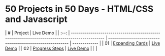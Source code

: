 # 50 Projects in 50 Days - HTML/CSS and Javascript

|  #   | Project                                                                                         | Live Demo                                                  |
| :--: | ----------------------------------------------------------------------------------------------- | ---------------------------------------------------------- | ------------- |
|  01  | [Expanding Cards](https://github.com/esatakpunar/50projects50days/tree/main/01_expanding-cards) | [Live Demo](https://projects-expanding-cards.netlify.app/) |
|  02  | [Progress Steps](https://github.com/esatakpunar/50projects50days/tree/main/02_progress-steps)   | [Live Demo](https://projects-progress-steps.netlify.app/)  |
| <!-- | 03                                                                                              | [Rotating Navigation Animation]()                          | [Live Demo]() |
|  04  | [Hidden Search Widget]()                                                                        | [Live Demo]()                                              |
|  05  | [Blurry Loading]()                                                                              | [Live Demo]()                                              |
|  06  | [Scroll Animation]()                                                                            | [Live Demo]()                                              |
|  07  | [Split Landing Page]()                                                                          | [Live Demo]()                                              |
|  08  | [Form Wave]()                                                                                   | [Live Demo]()                                              |
|  09  | [Sound Board]()                                                                                 | [Live Demo]()                                              |
|  10  | [Dad Jokes]()                                                                                   | [Live Demo]()                                              |
|  11  | [Event Keycodes]()                                                                              | [Live Demo]()                                              |
|  12  | [Faq Collapse]()                                                                                | [Live Demo]()                                              |
|  13  | [Random Choice Picker]()                                                                        | [Live Demo]()                                              |
|  14  | [Animated Navigation]()                                                                         | [Live Demo]()                                              |
|  15  | [Incrementing Counter]()                                                                        | [Live Demo]()                                              |
|  16  | [Drink Water]()                                                                                 | [Live Demo]()                                              |
|  17  | [Movie App]()                                                                                   | [Live Demo]()                                              |
|  18  | [Background Slider]()                                                                           | [Live Demo]()                                              |
|  19  | [Theme Clock]()                                                                                 | [Live Demo]()                                              |
|  20  | [Button Ripple Effect]()                                                                        | [Live Demo]()                                              |
|  21  | [Drag N Drop]()                                                                                 | [Live Demo]()                                              |
|  22  | [Drawing App]()                                                                                 | [Live Demo]()                                              |
|  23  | [Kinetic Loader]()                                                                              | [Live Demo]()                                              |
|  24  | [Content Placeholder]()                                                                         | [Live Demo]()                                              |
|  25  | [Sticky Navbar]()                                                                               | [Live Demo]()                                              |
|  26  | [Double Vertical Slider]()                                                                      | [Live Demo]()                                              |
|  27  | [Toast Notification]()                                                                          | [Live Demo]()                                              |
|  28  | [Github Profiles]()                                                                             | [Live Demo]()                                              |
|  29  | [Double Click Heart]()                                                                          | [Live Demo]()                                              |
|  30  | [Auto Text Effect]()                                                                            | [Live Demo]()                                              |
|  31  | [Password Generator]()                                                                          | [Live Demo]()                                              |
|  32  | [Good Cheap Fast]()                                                                             | [Live Demo]()                                              |
|  33  | [Notes App]()                                                                                   | [Live Demo]()                                              |
|  34  | [Animated Countdown]()                                                                          | [Live Demo]()                                              |
|  35  | [Image Carousel]()                                                                              | [Live Demo]()                                              |
|  36  | [Hoverboard]()                                                                                  | [Live Demo]()                                              |
|  37  | [Pokedex]()                                                                                     | [Live Demo]()                                              |
|  38  | [Mobile Tab Navigation]()                                                                       | [Live Demo]()                                              |
|  39  | [Password Strength Background]()                                                                | [Live Demo]()                                              |
|  40  | [3d Background Boxes]()                                                                         | [Live Demo]()                                              |
|  41  | [Verify Account Ui]()                                                                           | [Live Demo]()                                              |
|  42  | [Live User Filter]()                                                                            | [Live Demo]()                                              |
|  43  | [Feedback Ui Design]()                                                                          | [Live Demo]()                                              |
|  44  | [Custom Range Slider]()                                                                         | [Live Demo]()                                              |
|  45  | [Netflix Mobile Navigation]()                                                                   | [Live Demo]()                                              |
|  46  | [Quiz App]()                                                                                    | [Live Demo]()                                              |
|  47  | [Testimonial Box Switcher]()                                                                    | [Live Demo]()                                              |
|  48  | [Random Image Feed]()                                                                           | [Live Demo]()                                              |
|  49  | [Todo List]()                                                                                   | [Live Demo]()                                              |
|  50  | [Insect Catch Game]()                                                                           | [Live Demo]()                                              | -->           |
